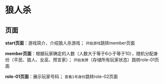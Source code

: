 # 狼人杀
## 页面
**start页面**：游戏简介，介绍狼人杀游戏；
`开始游戏`跳转member页面

**member页面**：根据玩家确定的人数（人数大于等于6小于等于10），随机分配身份（平民、狼人、女巫、预言家）；
`开始发牌`（存储所有玩家状态）跳转role-01页面

**role-01页面**：展示玩家号码；
`查看1号身份`跳转role-02页面
